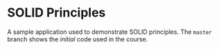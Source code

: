 # SOLID Principles

A sample application used to demonstrate SOLID principles. The `master` branch shows the *initial* code used in the course. 
 